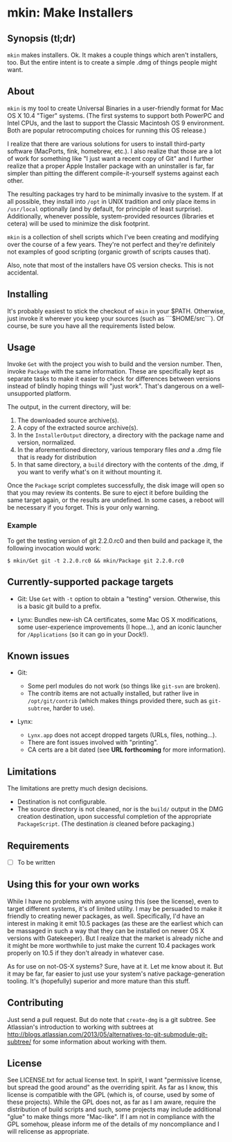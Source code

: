 # mkin: Make Installers

## Synopsis (tl;dr)

```mkin``` makes installers. Ok. It makes a couple things which aren't
installers, too. But the entire intent is to create a simple .dmg of things
people might want.

## About

```mkin``` is my tool to create Universal Binaries in a user-friendly format
for Mac OS X 10.4 "Tiger" systems. (The first systems to support both PowerPC
and Intel CPUs, and the last to support the Classic Macintosh OS 9
environment. Both are popular retrocomputing choices for running this OS
release.)

I realize that there are various solutions for users to install third-party
software (MacPorts, fink, homebrew, etc.). I also realize that those are a lot
of work for something like "I just want a recent copy of Git" and I further
realize that a proper Apple Installer package with an uninstaller is far, far
simpler than pitting the different compile-it-yourself systems against each
other.

The resulting packages try hard to be minimally invasive to the system. If at
all possible, they install into ```/opt``` in UNIX tradition and only place
items in ```/usr/local``` optionally (and by default, for principle of least
surprise). Additionally, whenever possible, system-provided resources
(libraries et cetera) will be used to minimize the disk footprint.

```mkin``` is a collection of shell scripts which I've been creating and
modifying over the course of a few years. They're not perfect and they're
definitely not examples of good scripting (organic growth of scripts causes
that).

Also, note that most of the installers have OS version checks. This is not
accidental.

## Installing

It's probably easiest to stick the checkout of ```mkin``` in your $PATH.
Otherwise, just invoke it wherever you keep your sources (such as
```$HOME/src```). Of course, be sure you have all the requirements listed
below.

## Usage

Invoke ```Get``` with the project you wish to build and the version number.
Then, invoke ```Package``` with the same information. These are specifically
kept as separate tasks to make it easier to check for differences between
versions instead of blindly hoping things will "just work". That's dangerous
on a well-unsupported platform.

The output, in the current directory, will be:

1. The downloaded source archive(s).
2. A copy of the extracted source archive(s).
3. In the ```InstallerOutput``` directory, a directory with the package name
   and version, normalized.
4. In the aforementioned directory, various temporary files *and* a .dmg file
   that is ready for distribution
5. In that same directory, a ```build``` directory with the contents of the
   .dmg, if you want to verify what's on it without mounting it.

Once the ```Package``` script completes successfully, the disk image will open
so that you may review its contents. Be sure to eject it before building the
same target again, or the results are undefined. In some cases, a reboot will
be necessary if you forget. This is your only warning.

### Example

To get the testing version of git 2.2.0.rc0 and then build and package it,
the following invocation would work:

```$ mkin/Get git -t 2.2.0.rc0 && mkin/Package git 2.2.0.rc0```

## Currently-supported package targets

* Git: Use ```Get``` with ```-t``` option to obtain a "testing" version.
  Otherwise, this is a basic git build to a prefix.

* Lynx: Bundles new-ish CA certificates, some Mac OS X modifications, some
  user-experience improvements (I hope...), and an iconic launcher for
  ```/Applications``` (so it can go in your Dock!).

## Known issues

* Git:
  - Some perl modules do not work (so things like ```git-svn``` are broken).
  - The contrib items are not actually installed, but rather live in
    ```/opt/git/contrib``` (which makes things provided there, such as
    ```git-subtree```, harder to use).

* Lynx:
  - ```Lynx.app``` does not accept dropped targets (URLs, files, nothing...).
  - There are font issues involved with "printing".
  - CA certs are a bit dated (see **URL forthcoming** for more information).

## Limitations

The limitations are pretty much design decisions.

* Destination is not configurable.
* The source directory is not cleaned, nor is the ```build/``` output in the
  DMG creation destination, upon successful completion of the appropriate
  ```PackageScript```. (The destination *is* cleaned before packaging.)

## Requirements

* [ ] To be written

## Using this for your own works

While I have no problems with anyone using this (see the license), even to
target different systems, it's of limited utility. I may be persuaded to make
it friendly to creating newer packages, as well. Specifically, I'd have an
interest in making it emit 10.5 packages (as these are the earliest which can
be massaged in such a way that they can be installed on newer OS X versions
with Gatekeeper). But I realize that the market is already niche and it might
be more worthwhile to just make the current 10.4 packages work properly on
10.5 if they don't already in whatever case.

As for use on not-OS-X systems? Sure, have at it. Let me know about it. But it
may be far, far easier to just use your system's native package-generation
tooling. It's (hopefully) superior and more mature than this stuff.

## Contributing

Just send a pull request. But do note that ```create-dmg``` is a git subtree.
See Atlassian's introduction to working with subtrees at
http://blogs.atlassian.com/2013/05/alternatives-to-git-submodule-git-subtree/
for some information about working with them.

## License

See LICENSE.txt for actual license text. In spirit, I want "permissive
license, but spread the good around" as the overriding spirit. As far as I
know, this license is compatible with the GPL (which is, of course, used by
some of these projects). While the GPL does not, as far as I am aware, require
the distribution of build scripts and such, some projects may include
additional "glue" to make things more "Mac-like". If I am not in compliance
with the GPL somehow, please inform me of the details of my noncompliance and
I will relicense as appropriate.


